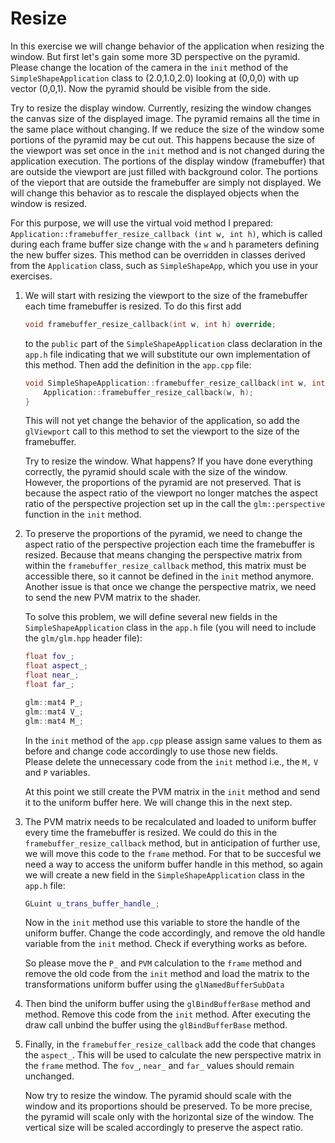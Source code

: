 # Resize

In this exercise we will change behavior of the application when resizing the window. But first let's gain some more 3D
perspective on the pyramid.
Please change the location of the camera in the `init` method of the `SimpleShapeApplication` class to (2.0,1.0,2.0)
looking at (0,0,0) with up vector (0,0,1).
Now the pyramid should be visible from the side.

Try to resize the display window. Currently, resizing the window changes the canvas size of the displayed image. The
pyramid remains all the time in the same place without changing. If we reduce the size of the window some portions of
the pyramid may be cut out. This happens because the size of the viewport was set once in the `init` method and is not
changed during the application execution. The portions of the display window (framebuffer) that are outside the viewport
are just filled with background color. The portions of the vieport that are outside the framebuffer are simply not
displayed. We will change this behavior as to rescale the displayed objects when the window is resized.

For this purpose, we will use the virtual void method I prepared: `Application::framebuffer_resize_callback (int w, int
h)`, which is called during each frame buffer size change with the `w` and `h` parameters defining the new buffer sizes.
This method can be overridden in classes derived from the `Application` class, such as `SimpleShapeApp`, which you use
in
your exercises.

1. We will start with resizing the viewport to the size of the framebuffer each time framebuffer is resized. To do this
   first add
   ```c++
   void framebuffer_resize_callback(int w, int h) override;
   ```
   to the `public` part of the `SimpleShapeApplication` class declaration in the `app.h` file indicating that we will
   substitute our own implementation of this method.
   Then add the definition in the  `app.cpp` file:
   ```c++
   void SimpleShapeApplication::framebuffer_resize_callback(int w, int h) {
       Application::framebuffer_resize_callback(w, h);
   }
   ```
   This will not yet change the behavior of the application, so add the `glViewport` call to this method to set the
   viewport to the size of the framebuffer.

   Try to resize the window. What happens? If you have done everything correctly, the pyramid should scale with the size
   of the window. However, the proportions of the pyramid are not preserved. That is because the aspect ratio of the
   viewport no longer matches the aspect ratio of the perspective projection set up in the call the `glm::perspective`
   function in the `init` method.

2. To preserve the proportions of the pyramid, we need to change the aspect ratio of the perspective projection each
   time
   the framebuffer is resized. Because that means changing the perspective matrix from within
   the `framebuffer_resize_callback` method, this matrix must be accessible there, so it cannot be defined in the `init`
   method anymore. Another issue is that once we change the perspective matrix, we need to send the new PVM matrix to
   the shader.

   To solve this problem, we will define several new fields in the `SimpleShapeApplication` class in the `app.h` file
   (you will need to include the `glm/glm.hpp` header file):

   ```c++
   float fov_;
   float aspect_;
   float near_;
   float far_;
   
   glm::mat4 P_;
   glm::mat4 V_;
   glm::mat4 M_;
   
   ```

   In the `init` method of the `app.cpp` please assign same values to them as before and change code accordingly to use
   those new fields.  
   Please delete the unnecessary code from the `init` method i.e., the `M,` `V` and `P` variables.

   At this point we still create the PVM matrix in the  `init` method and send it to the uniform buffer here.
   We will change this in the next step.

3. The PVM matrix needs to be recalculated and loaded to uniform buffer every time the framebuffer is resized. We could
   do this in the `framebuffer_resize_callback` method, but in anticipation of further use, we will move this code to
   the `frame` method. For that to be succesful we need a way to access the uniform buffer handle in this method, so
   again we will create a new field in the `SimpleShapeApplication` class in the `app.h` file:
   ```c++
   GLuint u_trans_buffer_handle_;
   ```  
   Now in the `init` method use this variable to store the handle of the uniform buffer. Change the code accordingly,
   and remove the old handle variable from the `init` method. Check if everything works as before.

   So please move the `P_` and `PVM` calculation to the `frame` method and remove the old code from the `init` method
   and load the matrix to the transformations uniform buffer using the `glNamedBufferSubData`

5. Then bind the uniform buffer using the `glBindBufferBase` method and
   method. Remove this code from the `init` method. After executing the draw call unbind the buffer using
   the `glBindBufferBase` method.

4. Finally, in the `framebuffer_resize_callback` add the code that changes the `aspect_`. This will be used to calculate
   the new perspective matrix in the `frame` method. The `fov_`, `near_` and `far_` values should remain unchanged.

   Now try to resize the window.
   The pyramid should scale with the window and its proportions should be preserved.
   To be more precise, the pyramid will scale only with the horizontal size of the window.
   The vertical size will be scaled accordingly to preserve the aspect ratio. 
   
  
  